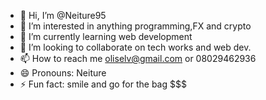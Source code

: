 - 👋 Hi, I’m @Neiture95
- 👀 I’m interested in anything programming,FX and crypto
- 🌱 I’m currently learning web development
- 💞️ I’m looking to collaborate on tech works and web dev. 
- 📫 How to reach me oliselv@gmail.com or 08029462936
- 😄 Pronouns: Neiture
- ⚡ Fun fact: smile and go for the bag $$$

<!---
Neiture95/Neiture95 is a ✨ special ✨ repository because its `README.md` (this file) appears on your GitHub profile.
You can click the Preview link to take a look at your changes.
--->

